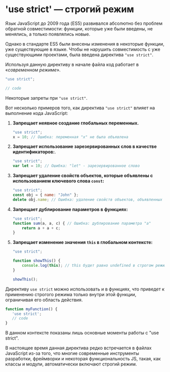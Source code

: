 # 'use strict' — строгий режим

Язык JavaScript до 2009 года (ES5) развивался абсолютно без проблем обратной совместимости: функции, которые уже были
введены, не менялись, а только появлялись новые.

Однако в стандарте ES5 были внесены изменения в некоторые функции, уже существующие в языке. Чтобы не нарушить
совместимость с уже существующими проектами, была введена директива `"use strict"`.

Используя данную директиву в начале файла код работает в «_современном режиме_».

```js
"use strict";

// code
```

Некоторые запреты при `"use strict"`.

Вот несколько примеров того, как директива `"use strict"` влияет на выполнение кода JavaScript:

1. **Запрещает неявное создание глобальных переменных.**
   ```javascript
   "use strict";
   x = 10; // Ошибка: переменная "x" не была объявлена
   ```

2. **Запрещает использование зарезервированных слов в качестве идентификаторов:**.
   ```javascript
   "use strict";
   var let = 10; // Ошибка: "let" - зарезервированное слово
   ```

3. **Запрещает удаление свойств объектов, которые объявлены с использованием ключевого слова `const`:**
   ```javascript
   "use strict";
   const obj = { name: "John" };
   delete obj.name; // Ошибка: удаление свойств объектов, объявленных через const, запрещено в строгом режиме
   ```

4. **Запрещает дублирование параметров в функциях:**
   ```javascript
   "use strict";
   function sum(a, a, c) { // Ошибка: дублирование параметра "a"
       return a + a + c;
   }
   ```

5. **Запрещает изменение значения `this` в глобальном контексте:**
   ```javascript
   "use strict";
   
   function showThis() {
       console.log(this); // this будет равно undefined в строгом режиме в глобальном контексте
   }
   
   showThis();
   ```

Директиву `use strict` можно использовать и в функциях, что приведет к применению строгого режима только внутри этой функции, ограничивая его область действия.
```js
function myFunction() {
   'use strict';
   // code
}
```


В данном контексте показаны лишь основные моменты работы с "use strict".

В настоящее время данная директива редко встречается в файлах JavaScript из-за того, что многие современные инструменты разработки, фреймворки и некоторая функциональность JS, такая, как классы и модули, автоматически включают строгий режим.

